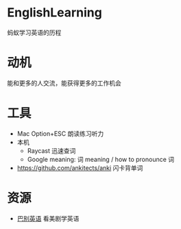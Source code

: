 # EnglishLearning
蚂蚁学习英语的历程

# 动机

能和更多的人交流，能获得更多的工作机会

# 工具

* Mac Option+ESC 朗读练习听力
* 本机
  * Raycast 迅速查词
  * Google meaning: 词 meaning / how to pronounce 词
* https://github.com/ankitects/anki 闪卡背单词

# 资源

* [巴别英语](https://www.babelabc.com/) 看美剧学英语
